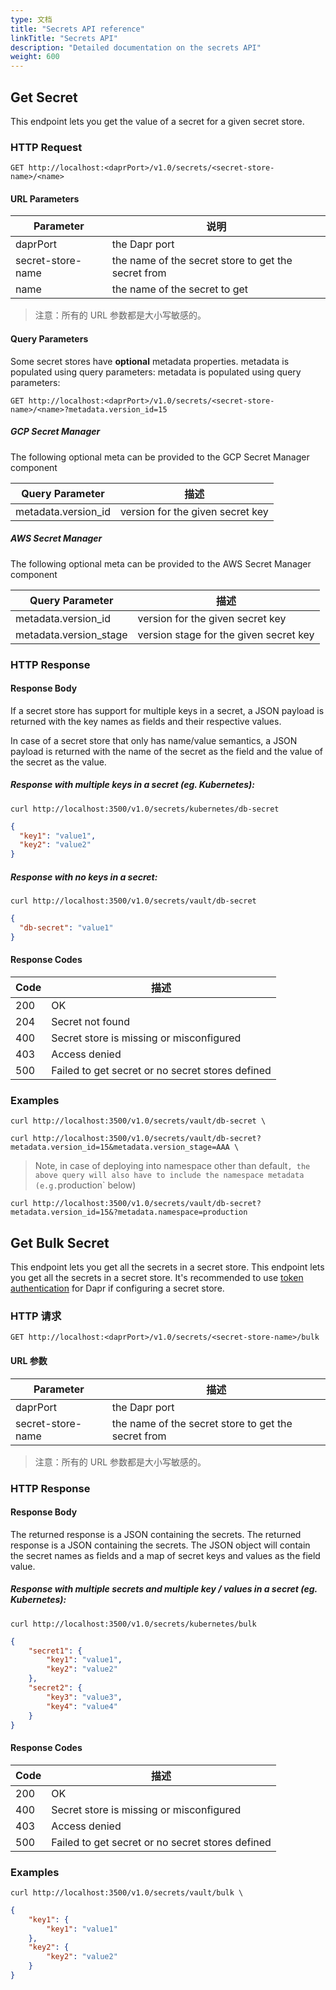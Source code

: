 ```yaml
---
type: 文档
title: "Secrets API reference"
linkTitle: "Secrets API"
description: "Detailed documentation on the secrets API"
weight: 600
---
```


## Get Secret

This endpoint lets you get the value of a secret for a given secret store.

### HTTP Request

```
GET http://localhost:<daprPort>/v1.0/secrets/<secret-store-name>/<name>
```

#### URL Parameters

| Parameter         | 说明                                                  |
| ----------------- | --------------------------------------------------- |
| daprPort          | the Dapr port                                       |
| secret-store-name | the name of the secret store to get the secret from |
| name              | the name of the secret to get                       |

> 注意：所有的 URL 参数都是大小写敏感的。

#### Query Parameters

Some secret stores have **optional** metadata properties. metadata is populated using query parameters: metadata is populated using query parameters:

```
GET http://localhost:<daprPort>/v1.0/secrets/<secret-store-name>/<name>?metadata.version_id=15
```

##### GCP Secret Manager
The following optional meta can be provided to the GCP Secret Manager component

| Query Parameter     | 描述                               |
| ------------------- | -------------------------------- |
| metadata.version_id | version for the given secret key |

##### AWS Secret Manager
The following optional meta can be provided to the AWS Secret Manager component

| Query Parameter        | 描述                                     |
| ---------------------- | -------------------------------------- |
| metadata.version_id    | version for the given secret key       |
| metadata.version_stage | version stage for the given secret key |

### HTTP Response

#### Response Body

If a secret store has support for multiple keys in a secret, a JSON payload is returned with the key names as fields and their respective values.

In case of a secret store that only has name/value semantics, a JSON payload is returned with the name of the secret as the field and the value of the secret as the value.

##### Response with multiple keys in a secret (eg. Kubernetes):

```shell
curl http://localhost:3500/v1.0/secrets/kubernetes/db-secret
```

```json
{
  "key1": "value1",
  "key2": "value2"
}
```

##### Response with no keys in a secret:

```shell
curl http://localhost:3500/v1.0/secrets/vault/db-secret
```

```json
{
  "db-secret": "value1"
}
```

#### Response Codes

| Code | 描述                                               |
| ---- | ------------------------------------------------ |
| 200  | OK                                               |
| 204  | Secret not found                                 |
| 400  | Secret store is missing or misconfigured         |
| 403  | Access denied                                    |
| 500  | Failed to get secret or no secret stores defined |

### Examples

```shell
curl http://localhost:3500/v1.0/secrets/vault/db-secret \
```

```shell
curl http://localhost:3500/v1.0/secrets/vault/db-secret?metadata.version_id=15&metadata.version_stage=AAA \
```

> Note, in case of deploying into namespace other than  default`, the above query will also have to include the namespace metadata (e.g.`production` below)

```shell
curl http://localhost:3500/v1.0/secrets/vault/db-secret?metadata.version_id=15&?metadata.namespace=production
```

## Get Bulk Secret

This endpoint lets you get all the secrets in a secret store. This endpoint lets you get all the secrets in a secret store. It's recommended to use [token authentication]({{X47X}}) for Dapr if configuring a secret store.

### HTTP 请求

```
GET http://localhost:<daprPort>/v1.0/secrets/<secret-store-name>/bulk
```

#### URL 参数

| Parameter         | 描述                                                  |
| ----------------- | --------------------------------------------------- |
| daprPort          | the Dapr port                                       |
| secret-store-name | the name of the secret store to get the secret from |

> 注意：所有的 URL 参数都是大小写敏感的。

### HTTP Response

#### Response Body

The returned response is a JSON containing the secrets. The returned response is a JSON containing the secrets. The JSON object will contain the secret names as fields and a map of secret keys and values as the field value.

##### Response with multiple secrets and multiple key / values in a secret (eg. Kubernetes):

```shell
curl http://localhost:3500/v1.0/secrets/kubernetes/bulk
```

```json
{
    "secret1": {
        "key1": "value1",
        "key2": "value2"
    },
    "secret2": {
        "key3": "value3",
        "key4": "value4"
    }
}
```

#### Response Codes

| Code | 描述                                               |
| ---- | ------------------------------------------------ |
| 200  | OK                                               |
| 400  | Secret store is missing or misconfigured         |
| 403  | Access denied                                    |
| 500  | Failed to get secret or no secret stores defined |

### Examples

```shell
curl http://localhost:3500/v1.0/secrets/vault/bulk \
```

```json
{
    "key1": {
        "key1": "value1"
    },
    "key2": {
        "key2": "value2"
    }
}
```
